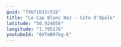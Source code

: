 ```yaml
---
guid: "74b71b32c51b"
title: "Le Cap Blanc Nez - Cote d'Opale"
latitude: "50.924056"
longitude: "1.705176"
youtubeId: "0XTmB07bg-E"
---
```

